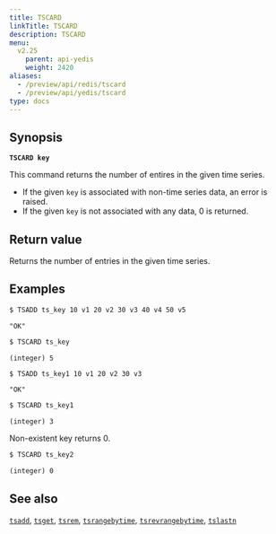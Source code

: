 ```yaml
---
title: TSCARD
linkTitle: TSCARD
description: TSCARD
menu:
  v2.25
    parent: api-yedis
    weight: 2420
aliases:
  - /preview/api/redis/tscard
  - /preview/api/yedis/tscard
type: docs
---
```


## Synopsis

**`TSCARD key`**

This command returns the number of entires in the given time series.

- If the given `key` is associated with non-time series data, an error is raised.
- If the given `key` is not associated with any data, 0 is returned.

## Return value

Returns the number of entries in the given time series.

## Examples

```sh
$ TSADD ts_key 10 v1 20 v2 30 v3 40 v4 50 v5
```

```
"OK"
```

```sh
$ TSCARD ts_key
```

```
(integer) 5
```

```sh
$ TSADD ts_key1 10 v1 20 v2 30 v3
```

```
"OK"
```

```sh
$ TSCARD ts_key1
```

```
(integer) 3
```
Non-existent key returns 0.

```sh
$ TSCARD ts_key2
```

```
(integer) 0
```

## See also

[`tsadd`](../tsadd/), [`tsget`](../tsget/), [`tsrem`](../tsrem/),
[`tsrangebytime`](../tsrangebytime), [`tsrevrangebytime`](../tsrevrangebytime),
[`tslastn`](../tslastn)
